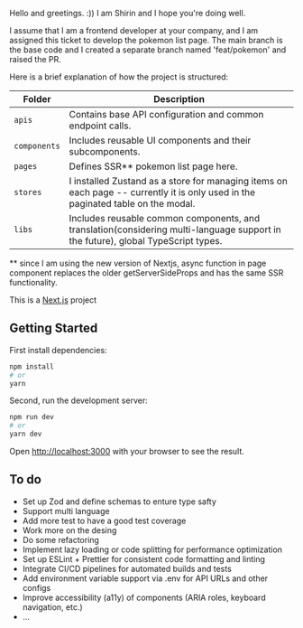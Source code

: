 Hello and greetings. :))
I am Shirin and I hope you're doing well.

I assume that I am a frontend developer at your company, and I am assigned this ticket to develop the pokemon list page.
The main branch is the base code and I created a separate branch named 'feat/pokemon' and raised the PR.

Here is a brief explanation of how the project is structured:

| Folder       | Description                                                                                                                      |
| ------------ | -------------------------------------------------------------------------------------------------------------------------------- |
| `apis`       | Contains base API configuration and common endpoint calls.                                                                       |
| `components` | Includes reusable UI components and their subcomponents.                                                                         |
| `pages`      | Defines SSR\*\* pokemon list page here.                                                                                          |
| `stores`     | I installed Zustand as a store for managing items on each page -- currently it is only used in the paginated table on the modal. |
| `libs`       | Includes reusable common components, and translation(considering multi-language support in the future), global TypeScript types. |

\*\* since I am using the new version of Nextjs, async function in page component replaces the older getServerSideProps and has the same SSR functionality.

This is a [Next.js](https://nextjs.org) project

## Getting Started

First install dependencies:

```bash
npm install
# or
yarn
```

Second, run the development server:

```bash
npm run dev
# or
yarn dev
```

Open [http://localhost:3000](http://localhost:3000) with your browser to see the result.

## To do

- Set up Zod and define schemas to enture type safty
- Support multi language
- Add more test to have a good test coverage
- Work more on the desing
- Do some refactoring
- Implement lazy loading or code splitting for performance optimization
- Set up ESLint + Prettier for consistent code formatting and linting
- Integrate CI/CD pipelines for automated builds and tests
- Add environment variable support via .env for API URLs and other configs
- Improve accessibility (a11y) of components (ARIA roles, keyboard navigation, etc.)
- ...
